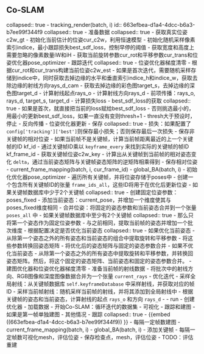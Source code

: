 ## Co-SLAM
collapsed:: true
	- tracking_render(batch, i)
	  id:: 663efbea-d1a4-4dcc-b6a3-b7ee99f344f9
	  collapsed:: true
		- 准备数据
		  collapsed:: true
			- 获取真实位姿c2w_gt
			- 初始化当前估计的位姿cur_c2w，利用恒速模型
			- 初始化随机采样像素索引indice，最小跟踪损失best_sdf_loss，控制早停的阈值
			- 获取宽度和高度上需要忽略的像素数量iW和iH
			- 获取当前旋转参数cur_rot和平移参数cur_trans和位姿优化器pose_optimizer
		- 跟踪迭代
		  collapsed:: true
			- 位姿优化器梯度清零
			- 根据cur_rot和cur_trans构建当前位姿c2w_est
			- 如果是首次迭代，需要随机采样存储到indice中，同时获取去掉边缘的水平和垂直索引indice_h和indice_w，获取去除边缘的射线方向rays_d_cam
			- 获取去掉边缘的彩色图target_s，去掉边缘的深色图target_d
			- 计算射线起点rays_o
			- 计算射线方向rays_d
			- 前项传播：rays_o, rays_d, target_s, target_d
			- 计算损失loss
			- best_sdf_loss的获取
			  collapsed:: true
				- 如果是首次，就直接把当前的loss赋给best_sdf_loss
				- 否则挑选最小的，用最小的更新best_sdf_loss，如果一直没有变则thresh+1
			- thresh大于预设时，停止
			- 反向传播
			- 位姿优化器更新
		- 保存
		  collapsed:: true
			- 损失：如果配置了`config['tracking']['best']`则保存最小损失；否则保存最后一次损失
			- 保存非关键帧的相对位姿
				- 如果当前帧不是关键帧，计算当前帧距离最近的上一个关键帧的ID kf_id
				- 通过关键帧ID乘以 `keyframe_every` 来找到实际的关键帧的帧ID kf_frame_id
				- 获取关键帧位姿c2w_key
				- 计算出从关键帧到当前帧的相对姿态变化 `delta`，通过当前姿态矩阵与关键帧姿态矩阵的逆矩阵相乘得到
				- 保存相对位姿
	- current_frame_mapping(batch, i, cur_frame_id)
	- global_BA(batch, i)
		- 初始化优化器pose_optimizer
		- 遍历所有关键帧，并将位姿存储于poses中
		- 创建一个包含所有关键帧ID的张量 `frame_ids_all`，这些ID将用于在优化后更新位姿
		- 如果关键帧数据库中少于2个关键帧
		  collapsed:: true
			- 创建固定位姿参数：poses_fixed
			- 添加当前姿态：current_pose，并增加一个维度使其与poses_fixed维度相同
			- 合并位姿：将固定的姿态参数和当前姿态合并到一个张量 `poses_all` 中
		- 如果关键帧数据库中至少有2个关键帧
		  collapsed:: true
			- 那么只将第一个姿态作为固定位姿参数
			- 与之前相同，提取当前帧的姿态并增加一个批次维度
			- 根据配置决定是否优化当前姿态
			  collapsed:: true
				- 如果优化当前姿态
					- 从除第一个姿态之外的所有姿态和当前姿态的组合中提取旋转和平移参数
					- 将这些参数转换回姿态矩阵
					- 将优化后的姿态矩阵与固定的姿态参数合并
				- 如果不优化当前姿态
					- 从除第一个姿态之外的所有姿态中提取旋转和平移参数，并转换回姿态矩阵。然后，将这个固定的姿态矩阵、当前姿态和固定的姿态参数合并。
		- 建图优化器和位姿优化器梯度清零
		- 准备当前帧的射线数据
			- 将批次中的射线方向、RGB图像和深度图像数据合并为一个张量 `current_rays`
		- 优化迭代
			- 采样全局射线：从关键帧数据库 `self.keyframeDatabase` 中采样射线，并获取对应的帧ID
			- 采样当前帧射线：随机采样当前帧的射线，并将其添加到全局射线中
			- 根据关键帧的姿态和当前姿态，计算射线的起点 `rays_o` 和方向 `rays_d`
			-
	- run
		- 创建优化器
		- 加载数据
		- 开始Co-SLAM：循环迭代的数据集
			- 可视化
			- 跟踪和建图
				- 如果是第一帧单独建图
				- 其他情况
					- 跟踪
					  collapsed:: true
						- {{embed ((663efbea-d1a4-4dcc-b6a3-b7ee99f344f9)) }}
					- 每隔一定帧数建图
						- current_frame_mapping(batch, i)
						- global_BA(batch, i)
					- 添加关键帧
					- 每隔一定帧数可视化mesh，评估位姿
		- 保存检查点，mesh，评估位姿
		- TODO：评估重建